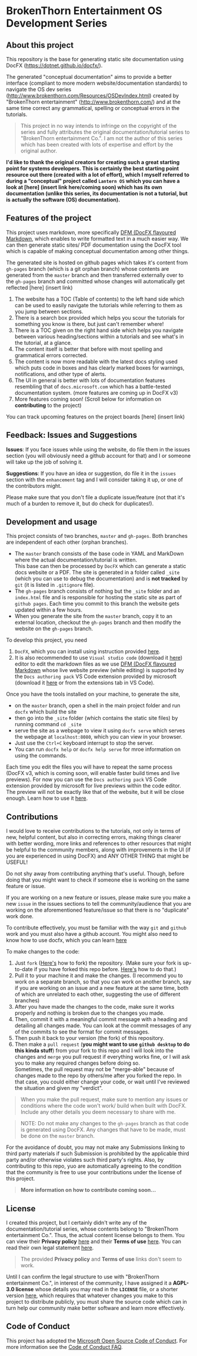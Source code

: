 # BrokenThorn Entertainment OS Development Series

## About this project

This repository is the base for generating static site documentation using DocFX (https://dotnet.github.io/docfx/).

The generated "conceptual documentation" aims to provide a better interface (compliant to more modern website/documentation standards) to navigate the OS dev series (http://www.brokenthorn.com/Resources/OSDevIndex.html) created by "BrokenThorn entertainment" (http://www.brokenthorn.com/) and at the same time correct any grammatical, spelling or conceptual errors in the tutorials.

>This project in no way intends to infringe on the copyright of the series and fully attributes the original documentation/tutorial series to "BrokenThorn entertainment Co.". I am not the author of this series which has been created with lots of expertise and effort by the original author.

**I'd like to thank the original creators for creating such a great starting point for systems developers. This is certainly the best starting point resource out there (created with a lot of effort), which I myself referred to during a "conceptual" project called `Lantern OS` which you can have a look at [here] (insert link here/coming soon) which has its own documentation (unlike this series, its documentation is not a tutorial, but is actually the software (OS) documentation).**

## Features of the project

This project uses markdown, more specifically [DFM (DocFX flavoured Markdown](https://dotnet.github.io/docfx/spec/docfx_flavored_markdown.html), which enables to write formatted text in a much easier way. We can then generate static sites/ PDF documentation using the DocFX tool which is capable of making conceptual documentation among other things.

The generated site is hosted on github pages which takes it's content from `gh-pages` branch (which is a git orphan branch) whose contents are generated from the `master` branch and then transferred externally over to the `gh-pages` branch and committed whose changes will automatically get reflected [here] (insert link)

1. The website has a TOC (Table of contents) to the left hand side which can be used to easily navigate the tutorials while referring to them as you jump between sections.
2. There is a search box provided which helps you scour the tutorials for something you know is there, but just can't remember where!
3. There is a TOC given on the right hand side which helps you navigate between various heading/sections within a tutorials and see what's in the tutorial, at a glance.
4. The content itself is better that before with most spelling and grammatical errors corrected.
5. The content is now more readable with the latest docs styling used which puts code in boxes and has clearly marked boxes for warnings, notifications, and other type of alerts.
6. The UI in general is better with lots of documentation features resembling that of `docs.microsoft.com` which has a battle-tested documentation system. (more features are coming up in DocFX v3)
7. More features coming soon! (Scroll below for information on **contributing** to the project)

You can track upcoming features on the project boards [here] (insert link)

## Feedback: Issues and Suggestions

**Issues**: If you face issues while using the website, do file them in the issues section (you will obviously need a github account for that) and I or someone will take up the job of solving it. 

**Suggestions**: If you have an idea or suggestion, do file it in the `issues` section with the `enhancement` tag and I will consider taking it up, or one of the contributors might.

Please make sure that you don't file a duplicate issue/feature (not that it's much of a burden to remove it, but do check for duplicates!).

## Development and usage

This project consists of two branches, `master` and `gh-pages`. Both branches are independent of each other (orphan branches).

- The `master` branch consists of the base code in YAML and MarkDown where the actual documentation/tutorial is written.  
  This base can then be processed by `DocFX` which can generate a static docs website or a PDF. The site is generated in a folder called `_site` (which you can use to debug the documentation) and is **not tracked** by `git` (it is listed in `.gitignore` file).
- The `gh-pages` branch consists of nothing but the `_site` folder and an `index.html` file and is responsible for hosting the static site as part of `github pages`. Each time you commit to this branch the website gets updated within a few hours.
- When you generate the site from the `master` branch, copy it to an external location, checkout the `gh-pages` branch and then modify the website on the `gh-pages` branch.

To develop this project, you need

1. `DocFX`, which you can install using instruction provided [here](https://dotnet.github.io/docfx/index.html).
2. It is also recommended to use `Visual studio code` (download it [here](https://code.visualstudio.com/)) editor to edit the markdown files as we use [DFM (DocFX flavoured Markdown](https://dotnet.github.io/docfx/spec/docfx_flavored_markdown.html) whose live website preview (while editing) is supported by the `Docs authoring pack` VS Code extension provided by microsoft (download it [here](https://marketplace.visualstudio.com/items?itemName=docsmsft.docs-authoring-pack) or from the extensions tab in VS Code).

Once you have the tools installed on your machine, to generate the site,

- on the `master` branch, open a shell in the main project folder and run `docfx` which build the site
- then go into the `_site` folder (which contains the static site files) by running command `cd _site`
- serve the site as a webpage to view it using `docfx serve` which serves the webpage at `localhost:8080`, which you can view in your browser.
- Just use the `Ctrl+C` keyboard interrupt to stop the server.
- You can run `docfx help` or `docfx help serve` for mroe information on using the commands.

Each time you edit the files you will have to repeat the same process (DocFX v3, which is coming soon, will enable faster build times and live previews). For now you can use the `Docs authoring pack` VS Code extension provided by microsoft for live previews within the code editor. The preview will not be exactly like that of the website, but it will be close enough. Learn how to use it [here](https://marketplace.visualstudio.com/items?itemName=docsmsft.docs-authoring-pack).

## Contributions

I would love to receive contributions to the tutorials, not only in terms of new, helpful content, but also in correcting errors, making things clearer with better wording, more links and references to other resources that might be helpful to the community members, along with improvements in the UI (if you are experienced in using DocFX) and ANY OTHER THING that might be USEFUL!

Do not shy away from contributing anything that's useful. Though, before doing that you might want to check if someone else is working on the same feature or issue.

If you are working on a new feature or issues, please make sure you make a new `issue` in the issues sections to tell the community/audience that you are working on the aforementioned feature/issue so that there is no "duplicate" work done.

To contribute effectively, you must be familiar with the way `git` and `github` work and you must also have a github account.
You might also need to know how to use docfx, which you can learn [here](https://dotnet.github.io/docfx/)

To make changes to the code:

1. Just `fork` ([Here's](guides.github.com/activities/forking/) how to fork) the repository. (Make sure your fork is up-to-date if you have forked this repo before. [Here's](https://stefanbauer.me/articles/how-to-keep-your-git-fork-up-to-date) how to do that.)
2. Pull it to your machine it and make the changes. (I recommend you to work on a separate branch, so that you can work on another branch, say if you are working on an issue and a new feature at the same time, both of which are unrelated to each other, suggesting the use of different branches)
3. After you have made the changes to the code, make sure it works properly and nothing is broken due to the changes you made.
4. Then, commit it with a meaningful commit message with a heading and detailing all changes made. You can look at the commit messages of any of the commits to see the format for commit messages.
5. Then push it back to your version (the fork) of this repository. 
6. Then make a `pull request` (**you might want to use `github desktop` to do this kinda stuff**) from your fork to this repo and I will look into the changes and `merge` you pull request if everything works fine, or I will ask you to make any required changes before doing so.  
  Sometimes, the pull request may not be "merge-able" because of changes made to the repo by others/me after you forked the repo. In that case, you could either change your code, or wait until I've reviewed the situation and given my "verdict".

>When you make the pull request, make sure to mention any issues or conditions where the code won't work/ build when built with DocFX. Include any other details you deem necessary to share with me.

>NOTE: Do not make any changes to the `gh-pages` branch as that code is generated using DocFX. Any changes that have to be made, must be done on the `master` branch.

For the avoidance of doubt, you may not make any Submissions linking to third party materials if such Submission is prohibited by the applicable third party and/or otherwise violates such third party's rights. Also, by contributing to this repo, yuo are automatically agreeing to the condition that the community is free to use your contributions under the license of this project.

>**More information on how to contribute coming soon...**

## License

I created this project, but I certainly didn't write any of the documentation/tutorial series, whose contents belong to "BrokenThorn entertainment Co.". Thus, the actual content license belongs to them. You can view their **Privacy policy** [here](http://www.brokenthorn.com/Resources/Privacy.html) and their **Terms of use** [here](http://www.brokenthorn.com/Resources/terms.html). You can read their own legal statement [here](http://www.brokenthorn.com/Resources/OSDevIndex.html).

>The provided **Privacy policy** and **Terms of use** links don't seem to work.

Until I can confirm the legal structure to use with "BrokenThorn entertainment Co.", in interest of the community, I have assigned it a **AGPL-3.0 license** whose details you may read in the **`LICENSE`** file, or a shorter version [here](https://choosealicense.com/licenses/), which requires that whatever changes you make to this project to distribute publicly, you must share the source code which can in turn help our community make better software and learn more effectively.

## Code of Conduct

This project has adopted the [Microsoft Open Source Code of Conduct](https://opensource.microsoft.com/codeofconduct/). For more information see the [Code of Conduct FAQ](https://opensource.microsoft.com/codeofconduct/faq/).
